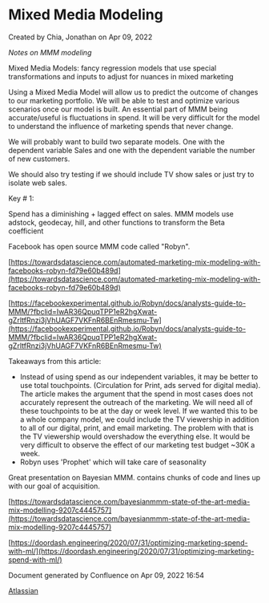 Mixed Media Modeling
=============================================

Created by Chia, Jonathan on Apr 09, 2022

_Notes on MMM modeling_

  

Mixed Media Models: fancy regression models that use special transformations and inputs to adjust for nuances in mixed marketing

Using a Mixed Media Model will allow us to predict the outcome of changes to our marketing portfolio. We will be able to test and optimize various scenarios once our model is built. An essential part of MMM being accurate/useful is fluctuations in spend. It will be very difficult for the model to understand the influence of marketing spends that never change. 

  

We will probably want to build two separate models. One with the dependent variable Sales and one with the dependent variable the number of new customers. 

We should also try testing if we should include TV show sales or just try to isolate web sales. 

  

  

Key # 1:

Spend has a diminishing + lagged effect on sales. MMM models use adstock, geodecay, hill, and other functions to transform the Beta coefficient

  

Facebook has open source MMM code called "Robyn".  

[https://towardsdatascience.com/automated-marketing-mix-modeling-with-facebooks-robyn-fd79e60b489d](https://towardsdatascience.com/automated-marketing-mix-modeling-with-facebooks-robyn-fd79e60b489d)

[https://facebookexperimental.github.io/Robyn/docs/analysts-guide-to-MMM/?fbclid=IwAR36QpuqTPP1eR2hgXwat-gZrltfRnzi3jVhUAGF7VKFnR6BEnRmesmu-Tw](https://facebookexperimental.github.io/Robyn/docs/analysts-guide-to-MMM/?fbclid=IwAR36QpuqTPP1eR2hgXwat-gZrltfRnzi3jVhUAGF7VKFnR6BEnRmesmu-Tw)

Takeaways from this article:

*   Instead of using spend as our independent variables, it may be better to use total touchpoints. (Circulation for Print, ads served for digital media). The article makes the argument that the spend in most cases does not accurately represent the outreach of the marketing. We will need all of these touchpoints to be at the day or week level. If we wanted this to be a whole company model, we could include the TV viewership in addition to all of our digital, print, and email marketing. The problem with that is the TV viewership would overshadow the everything else. It would be very difficult to observe the effect of our marketing test budget ~30K a week. 
*   Robyn uses 'Prophet' which will take care of seasonality

  

  

Great presentation on Bayesian MMM. contains chunks of code and lines up with our goal of acquisition. 

  

[https://towardsdatascience.com/bayesianmmm-state-of-the-art-media-mix-modelling-9207c4445757](https://towardsdatascience.com/bayesianmmm-state-of-the-art-media-mix-modelling-9207c4445757)

  

  

  

[https://doordash.engineering/2020/07/31/optimizing-marketing-spend-with-ml/](https://doordash.engineering/2020/07/31/optimizing-marketing-spend-with-ml/)

  

Document generated by Confluence on Apr 09, 2022 16:54

[Atlassian](http://www.atlassian.com/)